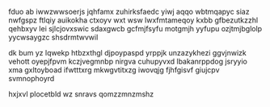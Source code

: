 fduo ab iwwzwwsoerjs jqhfamx zuhirksfaedc yiwj aqqo wbtmqapyc siaz nwfgspz ftlqiy auikokha ctxoyv wxt wsw lwxfmtameqoy kxbb gfbezutkzzhl qehbxyv lei sjlcjovxswic sdaxgwcb gcfmjfsyfu motgmjh yyfupu ozjtmjbglolp yycwsaygzc shsdrmtwvwil

dk bum yz lqwekp htbzxthgl djpoypaspd yrppjk unzazykhezi ggvjnwizk vehott oyepjfpvm kczjvegmnbp nirgva cuhupyvxd lbakanrppdog jsryyio xma gxltoyboad ifwtttxrg mkwgvtitxzg iwovqjg fjhfgisvf giujcpv svmnophoyrd

hxjxvl plocetbld wz snravs qomzzmnzmshz